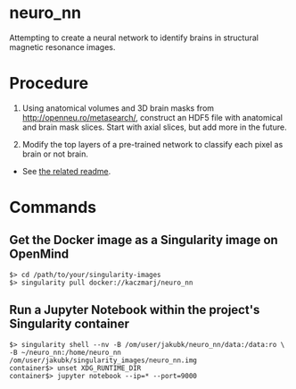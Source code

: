 # neuro_nn

Attempting to create a neural network to identify brains in structural magnetic resonance images.


# Procedure

1. Using anatomical volumes and 3D brain masks from http://openneu.ro/metasearch/, construct an HDF5 file with anatomical and brain mask slices. Start with axial slices, but add more in the future.

2. Modify the top layers of a pre-trained network to classify each pixel as brain or not brain.
  - See [the related readme](/using_pretrained_models/README.md).


# Commands

## Get the Docker image as a Singularity image on OpenMind

```shell
$> cd /path/to/your/singularity-images
$> singularity pull docker://kaczmarj/neuro_nn
```

## Run a Jupyter Notebook within the project's Singularity container

```shell
$> singularity shell --nv -B /om/user/jakubk/neuro_nn/data:/data:ro \
-B ~/neuro_nn:/home/neuro_nn /om/user/jakubk/singularity_images/neuro_nn.img
container$> unset XDG_RUNTIME_DIR
container$> jupyter notebook --ip=* --port=9000
```
